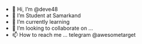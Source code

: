 - 👋 Hi, I’m @deve48
- 👀 I’m Student at Samarkand
- 🌱 I’m currently learning 
- 💞️ I’m looking to collaborate on ...
- 📫 How to reach me ...
telegram @awesometarget

<!---
deve48/deve48 is a ✨ special ✨ repository because its `README.md` (this file) appears on your GitHub profile.
You can click the Preview link to take a look at your changes.
--->
